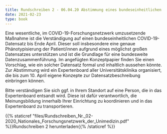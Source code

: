 ```yaml
---
title: Rundschreiben 2 - 06.04.20 Abstimmung eines bundeseinheitlichen Datensatzes
date: 2021-02-23
type: book
---
```


Eine wesentliche, im COVID-19-Forschungsnetzwerk umzusetzende Maßnahme ist die Verständigung auf einen bundeseinheitlichen COVID-19-Datensatz bis Ende April. Dieser soll insbesondere eine genaue Phänotypisierung der Patient/innen aufgrund eines möglichst großen Datensatzes unterstützen und ist die Grundlage für eine bundesweite Datenzusammenführung. 
Im angefügten Konzeptpapier finden Sie einen Vorschlag, wie ein solcher Datensatz formal und inhaltlich aussehen könnte. Zur Abstimmung wird ein Expertenboard aller Universitätsklinika organisiert, die bis zum 10. April eigene Konzepte zur Datensatzbeschreibung einbringen können. 

Bitte verständigen Sie sich ggf. in Ihrem Standort auf eine Person, die in das Expertenboard entsandt wird. Diese ist dafür verantwortlich, die Meinungsbildung innerhalb Ihrer Einrichtung zu koordinieren und in das Expertenboard zu transportieren.




{{% staticref "files/Rundschreiben_Nr._02-2020_Nationales_Forschungsnetzwerk_der_Unimedizin.pdf" %}}Rundschreiben 2 herunterladen{{% /staticref %}}


